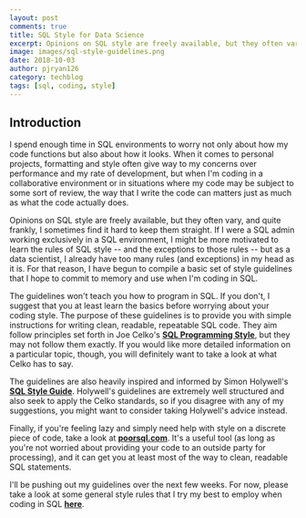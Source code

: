 ```yaml
---
layout: post
comments: true
title: SQL Style for Data Science
excerpt: Opinions on SQL style are freely available, but they often vary, and I sometimes find it hard to keep them all straight. For that reason, I have begun to compile a basic set of style guidelines that I hope to commit to memory and use when I'm coding in SQL. 
image: images/sql-style-guidelines.png
date: 2018-10-03
author: pjryan126
category: techblog
tags: [sql, coding, style]
---
```


## Introduction

I spend enough time in SQL environments to worry not only about how my code 
functions but also about how it looks. When it comes to personal projects, 
formatting and style often give way to my concerns over performance and my
rate of development, but when I'm coding in a collaborative environment or 
in situations where my code may be subject to some sort of review, the way 
that I write the code can matters just as much as what the code actually does. 

Opinions on SQL style are freely available, but they often vary, and quite 
frankly, I sometimes find it hard to keep them straight. If I were a SQL admin 
working exclusively in a SQL environment, I might be more motivated to learn 
the rules of SQL style -- and the exceptions to those rules -- but as a data 
scientist, I already have too many rules (and exceptions) in my head as it is. 
For that reason, I have begun to compile a basic set of style guidelines that 
I hope to commit to memory and use when I'm coding in SQL. 

The guidelines won't teach you how to program in SQL. If you don't, I suggest 
that you at least learn the basics before worrying about your coding style. 
The purpose of these guidelines is to provide you with simple instructions for 
writing clean, readable, repeatable SQL code. They aim follow principles 
set forth in Joe Celko's **[SQL Programming Style](https://www.amazon.com/Celkos-Programming-Kaufmann-Management-Systems/dp/0120887975/ref=sr\_1\_1?ie=UTF8&qid=1516645111&sr=8-1&keywords=Joe+Celko+SQL+Programming+Style)**, 
but they may not follow them exactly. If you would like more detailed 
information on a particular topic, though, you will definitely want to take 
a look at what Celko has to say. 

The guidelines are also heavily inspired and informed by Simon Holywell's 
**[SQL Style Guide](http://www.sqlstyle.guide/)**. Holywell's guidelines are 
extremely well structured and also seek to apply the Celko standards, so if you 
disagree with any of my suggestions, you might want to consider taking
Holywell's advice instead. 

Finally, if you're feeling lazy and simply need help with style on a discrete
piece of code, take a look at **[poorsql.com](http://poorsql.com)**. It's a 
useful tool (as long as you're not worried about providing your code to an 
outside party for processing), and it can get you at least most of the way 
to clean, readable SQL statements. 

I'll be pushing out my guidelines over the next few weeks. For now, please take
a look at some general style rules that I try my best to employ when coding in 
SQL **[here](https://pjryan126.github.io/sql-style-general-rules/)**. 